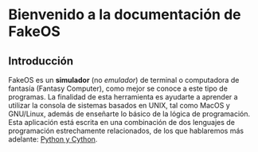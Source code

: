 # Bienvenido a la documentación de FakeOS

## Introducción
FakeOS es un **simulador** (no _emulador_) de terminal o computadora de fantasía (Fantasy Computer), como mejor se conoce a 
este tipo de programas. La finalidad de esta herramienta es ayudarte a aprender a utilizar la consola de sistemas basados en UNIX, 
tal como MacOS y GNU/Linux, además de enseñarte lo básico de la lógica de programación. Esta aplicación está escrita en una 
combinación de dos lenguajes de programación estrechamente relacionados, de los que hablaremos más adelante: 
[Python y Cython](#python-y-cython).